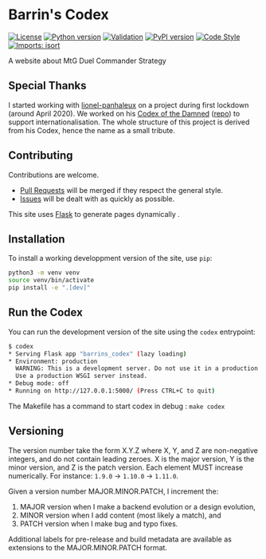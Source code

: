 # Barrin's Codex
[![License](https://img.shields.io/badge/License-MIT-blue)](https://opensource.org/licenses/MIT)
[![Python version](https://img.shields.io/badge/python-3.8-blue)](https://www.python.org/downloads/)
[![Validation](https://github.com/Spigushe/barrins-codex/actions/workflows/static.yml/badge.svg)](https://github.com/Spigushe/barrins-codex/actions/workflows/static.yml)
[![PyPI version](https://badge.fury.io/py/barrins-codex.svg)](https://badge.fury.io/py/barrins-codex)
[![Code Style](https://img.shields.io/badge/code%20style-black-black)](https://github.com/psf/black)
[![Imports: isort](https://img.shields.io/badge/%20imports-isort-%231674b1?style=flat&labelColor=ef8336)](https://pycqa.github.io/isort/)

A website about MtG Duel Commander Strategy

## Special Thanks
I started working with [lionel-panhaleux](https://github.com/lionel-panhaleux)
on a project during first lockdown (around April 2020). We worked on his
[Codex of the Damned](https://codex-of-the-damned.org/)
([repo](https://github.com/lionel-panhaleux/codex-of-the-damned)) to support
internationalisation. The whole structure of this project is derived from his
Codex, hence the name as a small tribute.

## Contributing
Contributions are welcome.
- [Pull Requests](https://github.com/Spigushe/barrins-codex/pulls) will be merged if they respect the general style.
- [Issues](https://github.com/Spigushe/barrins-codex/issues) will be dealt with as quickly as possible.

This site uses [Flask](https://flask.palletsprojects.com) to generate pages
dynamically .

## Installation
To install a working developpment version of the site, use `pip`:

```bash
python3 -m venv venv
source venv/bin/activate
pip install -e ".[dev]"
```

## Run the Codex
You can run the development version of the site using the `codex` entrypoint:

```bash
$ codex
* Serving Flask app "barrins_codex" (lazy loading)
* Environment: production
  WARNING: This is a development server. Do not use it in a production deployment.
  Use a production WSGI server instead.
* Debug mode: off
* Running on http://127.0.0.1:5000/ (Press CTRL+C to quit)
```

The Makefile has a command to start codex in debug : `make codex`

## Versioning
The version number take the form X.Y.Z where X, Y, and Z are non-negative
integers, and do not contain leading zeroes. X is the major version, Y is the
minor version, and Z is the patch version. Each element MUST increase
numerically. For instance: `1.9.0` -> `1.10.0` -> `1.11.0`.

Given a version number MAJOR.MINOR.PATCH, I increment the:
1. MAJOR version when I make a backend evolution or a design evolution,
1. MINOR version when I add content (most likely a match), and
1. PATCH version when I make bug and typo fixes.

Additional labels for pre-release and build metadata are available as
extensions to the MAJOR.MINOR.PATCH format.
